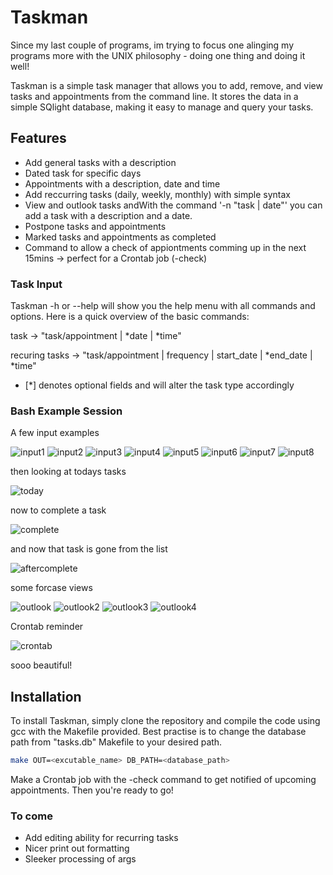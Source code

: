 # Taskman

Since my last couple of programs, im trying to focus one alinging my programs more with the UNIX philosophy - doing one thing and doing it well!

Taskman is a simple task manager that allows you to add, remove, and view tasks and appointments from the command line. 
It stores the data in a simple SQlight database, making it easy to manage and query your tasks.

## Features
- Add general tasks with a description
- Dated task for specific days
- Appointments with a description, date and time
- Add reccurring tasks (daily, weekly, monthly) with simple syntax
- View and outlook tasks andWith the command '-n "task | date"' you can add a task with a description and a date.
- Postpone tasks and appointments
- Marked tasks and appointments as completed
- Command to allow a check of appiontments comming up in the next 15mins -> perfect for a Crontab job (-check)


### Task Input
Taskman -h or --help will show you the help menu with all commands and options. Here is a quick overview of the basic commands:

task -> "task/appointment | *date | *time"

recuring tasks -> "task/appointment | frequency | start_date | *end_date | *time"
 * [*] denotes optional fields and will alter the task type accordingly



### Bash Example Session

A few input examples

![input1](images/input5.png)
![input2](images/input2.png)
![input3](images/input3.png)
![input4](images/input4.png)
![input5](images/input6.png)
![input6](images/input7.png)
![input7](images/input8.png)
![input8](images/inputting.png)


then looking at todays tasks

![today](images/Today.png)


now to complete a task

![complete](images/completing.png)


and now that task is gone from the list

![aftercomplete](images/after_completing.png)


some forcase views

![outlook](images/monthly.png)
![outlook2](images/weekly.png)
![outlook3](images/fort.png)
![outlook4](images/tomorrow.png)

Crontab reminder

![crontab](images/crontab.png)

sooo beautiful!


## Installation
To install Taskman, simply clone the repository and compile the code using gcc with the Makefile provided.
Best practise is to change the database path from "tasks.db"
Makefile to your desired path.

```bash
make OUT=<excutable_name> DB_PATH=<database_path>

```

Make a Crontab job with the -check command to get notified of upcoming appointments. Then you're ready to go!


### To come
- Add editing ability for recurring tasks
- Nicer print out formatting
- Sleeker processing of args
